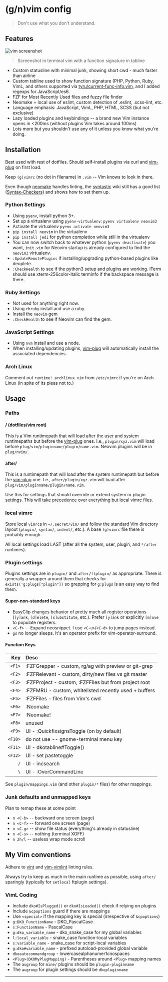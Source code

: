 # (g/n)vim config

> Don't use what you don't understand.

## Features

![vim screenshot][screenshot]
> Screenshot in terminal vim with a function signature in tabline

- Custom statusline with minimal junk, showing short cwd - much faster than
  airline
- Custom tabline used to show function signature (PHP, Python, Ruby, VimL,
  and others supported via [tyru/current-func-info.vim], and I added regexps
  for JavaScript/es6.
- FZF for Most Recently Used files and fuzzy file finder
- Neomake + local use of eslint, custom detection of .eslint, .scss-lint,
  etc.
- Language emphasis: JavaScript, VimL, PHP, HTML, SCSS (but not exclusive)
- Lazy loaded plugins and keybindings -- a brand new Vim instance opens in
  <200ms (without plugins Vim takes around 100ms)
- Lots more but you shouldn't use any of it unless you know what you're doing.

## Installation

Best used with rest of dotfiles. Should self-install plugins via curl and
[vim-plug] on first load.

Keep `(g)vimrc` (no dot in filename) in `.vim` -- Vim knows to look in there.

Even though [neomake] handles linting, the [syntastic] wiki still has a good
list ([Syntax-Checkers]) and shows how to set them up.

### Python Settings

- Using `pyenv`, install python 3+.
- Set up a virtualenv using `pyenv-virtualenv`: `pyenv virtualenv neovim3`
- Activate the virtualenv `pyenv activate neovim3`
- `pip install neovim` in the virtualenv
- `pip install jedi` for python completion while still in the virtualenv
- You can now switch back to whatever python (`pyenv deactivate`) you want,
  `init.vim` for Neovim startup is already configured to find the `neovim3`
  virtualenv.
- `:UpdateRemotePlugins` if installing/upgrading python-based plugins like
  deoplete.
- `:CheckHealth` to see if the python3 setup and plugins are working. iTerm
  should use xterm-256color-italic terminfo if the backspace message is there.

### Ruby Settings

- Not used for anything right now.
- Using `chruby` install and use a ruby.
- Install the `neovim` gem
- `:CheckHealth` to see if Neovim can find the gem.

### JavaScript Settings

- Using `nvm` install and use a node.
- When installing/updating plugins, [vim-plug] will automatically install the
  associated dependencies.

### Arch Linux

Comment out `runtime! archlinux.vim` from `/etc/vimrc` if you're on Arch Linux
(in spite of its pleas not to.)

## Usage

### Paths

#### / (dotfiles/vim root)

This is a Vim runtimepath that will load after the user and system runtimepaths
but before the [vim-plug] ones. I.e., `plugin/xyz.vim` will load before
`plug/vim/pluginname/plugin/name.vim`. Neovim plugins will be in `plug/nvim/`.

#### after/

This is a runtimepath that will load after the system runtimepath but before
the [vim-plug] one. I.e., `after/plugin/xyz.vim` will load after
`plug/vim/pluginname/plugin/name.vim`.

Use this for settings that should override or extend system or plugin settings.
This will take precedence over everything but local vimrc files.

### local vimrc

Store local `vimrc`s in `~/.secret/vim/` and follow the standard Vim directory
layout (`plugin/`, `syntax/`, `indent/`, etc.). A base `(g)vimrc` file there is
probably enough.

All local settings load LAST (after all the system, user, plugin, and
`*/after` runtimes).

### Plugin settings

Plugins settings are in `plugin/` and `after/ftplugin/` as appropriate. There
is generally a wrapper around them that checks for
`exists('g:plugs["plugin"])` so grepping for `g:plugs` is an easy way to find
them.

#### Super-non-standard keys

- EasyClip changes behavior of pretty much all register operations (`[y]ank`,
  `[d]elete`, `[s]ubstitute`, etc.). Prefer `[y]ank` or explicitly `[m]ove` to
  populate registers.
- `<C-f>` -- Expand neosnippet. I use `<C-u>`/`<C-d>` to jump pages instead.
- `gs` no longer sleeps. It's an operator prefix for vim-operator-surround.

#### Function Keys

|     Key | Desc                                                               |
| ------: | :----------------------------------------------------------------- |
|  `<F1>` | :FZFGrepper - custom, rg/ag with preview or git-grep |
|  `<F2>` | :FZFRelevant - custom, dirty/new files vs git master |
|  `<F3>` | :FZFProject - custom, :FZFFiles but from project root |
|  `<F4>` | :FZFMRU - custom, whitelisted recently used + buffers |
|  `<F5>` | :FZFFiles - files from Vim's cwd |
|  `<F6>` | :Neomake |
|  `<F7>` | :Neomake! |
|  `<F8>` | unused |
|  `<F9>` | UI - :QuickfixsignsToggle (on by default) |
| `<F10>` | do not use -- gnome-terminal menu key |
| `<F11>` | UI - dkotabline#Toggle() |
| `<F12>` | UI - set pastetoggle |
|    `/`  | UI - incsearch |
|    `\`  | UI - :OverCommandLine |

See `plugin/mappings.vim` (and other `plugin/*` files) for other mappings.

### Junk defaults and unmapped keys

Plan to remap these at some point

- `n <C-b>` -- backward one screen (page)
- `n <C-f>` -- forward one screen (page)
- `n <C-g>` -- show file status (everything's already in statusline)
- `n <C-s>` -- nothing (terminal XOFF)
- `n zh/l`  -- useless wrap mode scroll

## My Vim conventions

Adhere to [vint](https://github.com/Kuniwak/vint) and
[vim-vimlint](https://github.com/syngan/vim-vimlint) linting rules.

Always try to keep as much in the main runtime as possible, using `after/`
sparingly (typically for `setlocal` ftplugin settings).

### VimL Coding

- Include `dko#IsPlugged()` or `dko#IsLoaded()` check if relying on plugins
- Include `&cpoptions` guard if there are mappings
- Use `<special>` if the mapping key is special (irrespective of `&cpoptions`)
- `g:DKO_FunctionName` - DKO_PascalCase
- `s:FunctionName` - PascalCase
- `g:dko_variable_name` - dko_snake_case for my global variables
- `l:local_variable` - snake_case function-local variables
- `s:variable_name` - snake_case for script-local variables
- `g:dko#variable_name` - prefixed autoload-provided global variable
- `dkoautocommandgroup` - lowercasealphanumer1cnospaces
- `<Plug>(DKOMyPlugMapping)` - Parentheses around `<Plug>` mapping names
- The `augroup` for `mine/` plugins should be `plugin-pluginname`
- The `augroup` for plugin settings should be `dkopluginname`

----

[screenshot]: https://cloud.githubusercontent.com/assets/609213/19456070/cd2eeeec-948d-11e6-8fda-dad580c17c0a.png
[Syntax-Checkers]: https://github.com/scrooloose/syntastic/wiki/Syntax-Checkers
[syntastic]: https://github.com/scrooloose/syntastic
[neomake]: https://github.com/neomake/neomake
[vim-plug]: https://github.com/junegunn/vim-plug
[tyru/current-func-info.vim]: https://github.com/tyru/current-func-info.vim
[jeetsukumaran/vim-gazetteer]: https://github.com/jeetsukumaran/vim-gazetteer
